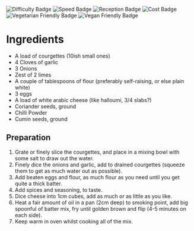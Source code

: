 ![Difficulty Badge](https://img.shields.io/badge/Difficulty-70%25-orange.svg)
![Speed Badge](https://img.shields.io/badge/Speed-1hr-yellow.svg)
![Reception Badge](https://img.shields.io/badge/Reception-Positive-green.svg)
![Cost Badge](https://img.shields.io/badge/Cost-Cheap-green.svg)
![Vegetarian Friendly Badge](https://img.shields.io/badge/Vegetarian-True-brightgreen.svg)
![Vegan Friendly Badge](https://img.shields.io/badge/Vegetarian-False-red.svg)

# Ingredients
- A load of courgettes (10ish small ones)
- 4 Cloves of garlic
- 3 Onions
- Zest of 2 limes
- A couple of tablespoons of flour (preferably self-raising, or else plain white)
- 3 eggs
- A load of white arabic cheese (like halloumi, 3/4 slabs?)
- Coriander seeds, ground
- Chilli Powder
- Cumin seeds, ground

## Preparation

1. Grate or finely slice the courgettes, and place in a mixing bowl with some salt to draw out the water.
2. Finely dice the onions and garlic, add to drained courgettes (squeeze them to get as much water out as possible).
3. Add beaten eggs and flour, as much flour as you need until you get quite a thick batter.
4. Add spices and seasoning, to taste.
5. Dice cheese into 1cm cubes, add as much or as little as you like.
6. Heat a fair amount of oil in a pan (2cm deep) to smoking point, add big spoonful of batter mix, fry until golden brown and flip (4-5 minutes on each side).
7. Keep warm in oven whilst cooking all of the mix.





